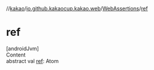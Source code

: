 //[kakao](../../../index.md)/[io.github.kakaocup.kakao.web](../index.md)/[WebAssertions](index.md)/[ref](ref.md)



# ref  
[androidJvm]  
Content  
abstract val [ref](ref.md): Atom<ElementReference>  



